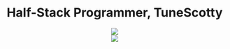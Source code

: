 <h1 align="center" font-size: xx-large;">
    Half-Stack Programmer, TuneScotty
  </h1>
<div align="center">
  <a href="https://skillicons.dev">
    <img src="https://skillicons.dev/icons?i=robloxstudio,js,html,css,lua,cs" />
    <br />
    <img src="https://skillicons.dev/icons?i=php,py,perl">
  </a>
</div>
